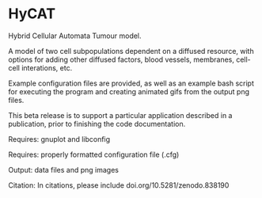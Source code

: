 # HyCAT

Hybrid Cellular Automata Tumour model.

A model of two cell subpopulations dependent on a diffused resource, with options for adding other diffused factors, blood vessels, membranes, cell-cell interations, etc.

Example configuration files are provided, as well as an example bash script for executing the program and creating animated gifs from the output png files.

This beta release is to support a particular application described in a publication, prior to finishing the code documentation.

Requires: gnuplot and libconfig

Requires: properly formatted configuration file (.cfg)

Output: data files and png images

Citation: In citations, please include doi.org/10.5281/zenodo.838190
